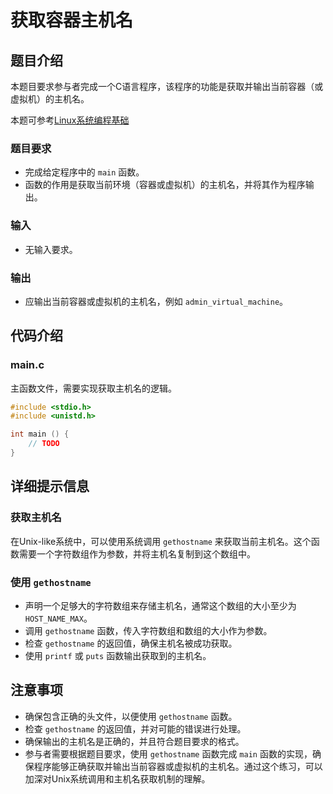 # 获取容器主机名

## 题目介绍

本题目要求参与者完成一个C语言程序，该程序的功能是获取并输出当前容器（或虚拟机）的主机名。

本题可参考[Linux系统编程基础](../chapter-5_6.md)

### 题目要求

- 完成给定程序中的 `main` 函数。
- 函数的作用是获取当前环境（容器或虚拟机）的主机名，并将其作为程序输出。

### 输入

- 无输入要求。

### 输出

- 应输出当前容器或虚拟机的主机名，例如 `admin_virtual_machine`。

## 代码介绍

### main.c

主函数文件，需要实现获取主机名的逻辑。

```c
#include <stdio.h>
#include <unistd.h>

int main () {
    // TODO
}
```

## 详细提示信息

### 获取主机名

在Unix-like系统中，可以使用系统调用 `gethostname` 来获取当前主机名。这个函数需要一个字符数组作为参数，并将主机名复制到这个数组中。

### 使用 `gethostname`

- 声明一个足够大的字符数组来存储主机名，通常这个数组的大小至少为 `HOST_NAME_MAX`。
- 调用 `gethostname` 函数，传入字符数组和数组的大小作为参数。
- 检查 `gethostname` 的返回值，确保主机名被成功获取。
- 使用 `printf` 或 `puts` 函数输出获取到的主机名。

## 注意事项

- 确保包含正确的头文件，以便使用 `gethostname` 函数。
- 检查 `gethostname` 的返回值，并对可能的错误进行处理。
- 确保输出的主机名是正确的，并且符合题目要求的格式。
- 参与者需要根据题目要求，使用 `gethostname` 函数完成 `main` 函数的实现，确保程序能够正确获取并输出当前容器或虚拟机的主机名。通过这个练习，可以加深对Unix系统调用和主机名获取机制的理解。
